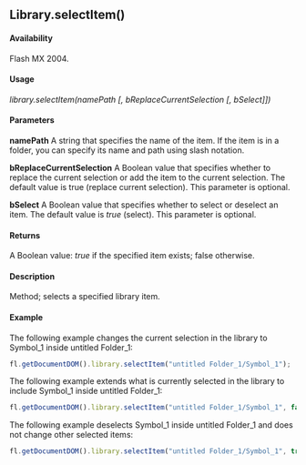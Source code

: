 ## Library.selectItem()

#### Availability

Flash MX 2004.

#### Usage

*library.selectItem(namePath [, bReplaceCurrentSelection [, bSelect]])*

#### Parameters

**namePath** A string that specifies the name of the item. If the item is in a folder, you can specify its name and path using slash notation.

**bReplaceCurrentSelection** A Boolean value that specifies whether to replace the current selection or add the item to the current selection. The default value is true (replace current selection). This parameter is optional.

**bSelect** A Boolean value that specifies whether to select or deselect an item. The default value is *true* (select). This parameter is optional.

#### Returns

A Boolean value: *true* if the specified item exists; false otherwise.

#### Description

Method; selects a specified library item.

#### Example

The following example changes the current selection in the library to Symbol_1 inside untitled Folder_1:

```javascript
fl.getDocumentDOM().library.selectItem("untitled Folder_1/Symbol_1");
```

The following example extends what is currently selected in the library to include Symbol_1 inside untitled Folder_1:

```javascript
fl.getDocumentDOM().library.selectItem("untitled Folder_1/Symbol_1", false);
```

The following example deselects Symbol_1 inside untitled Folder_1 and does not change other selected items:

```javascript
fl.getDocumentDOM().library.selectItem("untitled Folder_1/Symbol_1", true, false);
```
